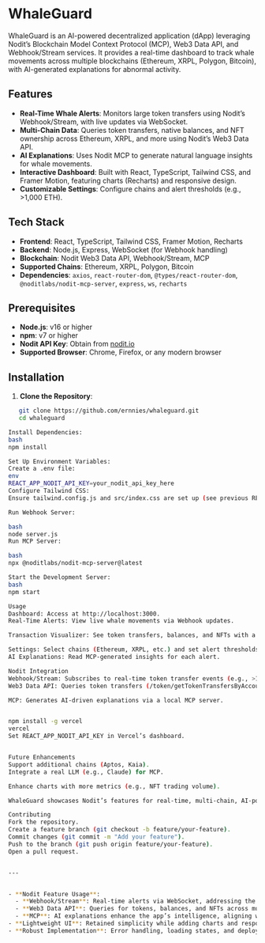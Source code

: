 # WhaleGuard

WhaleGuard is an AI-powered decentralized application (dApp) leveraging Nodit’s Blockchain Model Context Protocol (MCP), Web3 Data API, and Webhook/Stream services. It provides a real-time dashboard to track whale movements across multiple blockchains (Ethereum, XRPL, Polygon, Bitcoin), with AI-generated explanations for abnormal activity.

## Features

- **Real-Time Whale Alerts**: Monitors large token transfers using Nodit’s Webhook/Stream, with live updates via WebSocket.
- **Multi-Chain Data**: Queries token transfers, native balances, and NFT ownership across Ethereum, XRPL, and more using Nodit’s Web3 Data API.
- **AI Explanations**: Uses Nodit MCP to generate natural language insights for whale movements.
- **Interactive Dashboard**: Built with React, TypeScript, Tailwind CSS, and Framer Motion, featuring charts (Recharts) and responsive design.
- **Customizable Settings**: Configure chains and alert thresholds (e.g., >1,000 ETH).

## Tech Stack

- **Frontend**: React, TypeScript, Tailwind CSS, Framer Motion, Recharts
- **Backend**: Node.js, Express, WebSocket (for Webhook handling)
- **Blockchain**: Nodit Web3 Data API, Webhook/Stream, MCP
- **Supported Chains**: Ethereum, XRPL, Polygon, Bitcoin
- **Dependencies**: `axios`, `react-router-dom`, `@types/react-router-dom`, `@noditlabs/nodit-mcp-server`, `express`, `ws`, `recharts`

## Prerequisites

- **Node.js**: v16 or higher
- **npm**: v7 or higher
- **Nodit API Key**: Obtain from [nodit.io](https://nodit.io)
- **Supported Browser**: Chrome, Firefox, or any modern browser

## Installation

1. **Clone the Repository**:
```bash
   git clone https://github.com/ernnies/whaleguard.git
   cd whaleguard

Install Dependencies:
bash
npm install

Set Up Environment Variables:
Create a .env file:
env
REACT_APP_NODIT_API_KEY=your_nodit_api_key_here
Configure Tailwind CSS:
Ensure tailwind.config.js and src/index.css are set up (see previous README).

Run Webhook Server:

bash
node server.js
Run MCP Server:

bash
npx @noditlabs/nodit-mcp-server@latest

Start the Development Server:
bash
npm start

Usage
Dashboard: Access at http://localhost:3000.
Real-Time Alerts: View live whale movements via Webhook updates.

Transaction Visualizer: See token transfers, balances, and NFTs with a line chart for volume.

Settings: Select chains (Ethereum, XRPL, etc.) and set alert thresholds.
AI Explanations: Read MCP-generated insights for each alert.

Nodit Integration
Webhook/Stream: Subscribes to real-time token transfer events (e.g., >1,000 ETH).
Web3 Data API: Queries token transfers (/token/getTokenTransfersByAccount), balances (/native/getNativeBalanceByAccount), and NFTs (/nft/getNftsOwnedByAccount).

MCP: Generates AI-driven explanations via a local MCP server.


npm install -g vercel
vercel
Set REACT_APP_NODIT_API_KEY in Vercel’s dashboard.


Future Enhancements
Support additional chains (Aptos, Kaia).
Integrate a real LLM (e.g., Claude) for MCP.

Enhance charts with more metrics (e.g., NFT trading volume).

WhaleGuard showcases Nodit’s features for real-time, multi-chain, AI-powered Web3 applications

Contributing
Fork the repository.
Create a feature branch (git checkout -b feature/your-feature).
Commit changes (git commit -m "Add your feature").
Push to the branch (git push origin feature/your-feature).
Open a pull request.


---


- **Nodit Feature Usage**:
  - **Webhook/Stream**: Real-time alerts via WebSocket, addressing the feedback for live data.
  - **Web3 Data API**: Queries for tokens, balances, and NFTs across multiple chains, showcasing diversity.[](https://developer.nodit.io/docs/web3-data-api-tutorials)[](https://developer.nodit.io/docs/building-a-simple-token-explorer-using-web3-data-apis)
  - **MCP**: AI explanations enhance the app’s intelligence, aligning with Nodit’s AI-Web3 synergy.[](https://github.com/noditlabs)
- **Lightweight UI**: Retained simplicity while adding charts and responsiveness.
- **Robust Implementation**: Error handling, loading states, and deployment ensure a polished demo.

